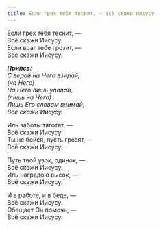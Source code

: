 ```yaml
---
title: Если грех тебя теснит, — всё скажи Иисусу
---
```


Если грех тебя теснит, —  
Всё скажи Иисусу.  
Если враг тебе грозит, —  
Всё скажи Иисусу.

*__Припев:__  
С верой на Него взирай,  
(на Него)  
На Него лишь уповай,  
(лишь на Него)  
Лишь Его словам внимай,  
Всё скажи Иисусу.*

Иль заботы тяготят, —  
Всё скажи Иисусу  
Ты не бойся, пусть грозят, —  
Всё скажи Иисусу.

Путь твой узок, одинок, —  
Всё скажи Иисусу.  
Иль наградою высок, —  
Всё скажи Иисусу.

И в работе, и в беде, —   
Всё скажи Иисусу.  
Обещает Он помочь, —  
Всё скажи Иисусу.
